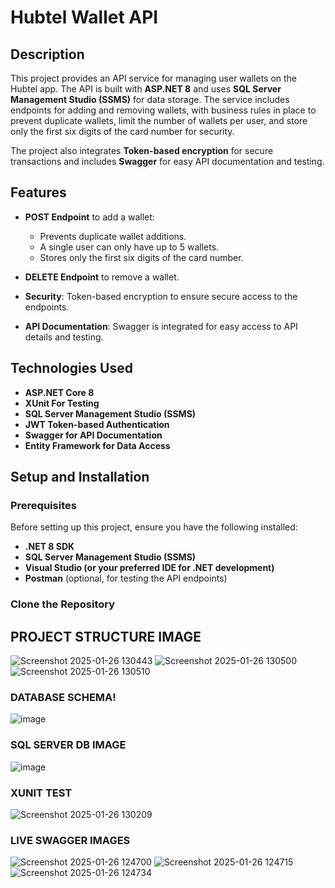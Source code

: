 # Hubtel Wallet API

## Description

This project provides an API service for managing user wallets on the Hubtel app. The API is built with **ASP.NET 8** and uses **SQL Server Management Studio (SSMS)** for data storage. The service includes endpoints for adding and removing wallets, with business rules in place to prevent duplicate wallets, limit the number of wallets per user, and store only the first six digits of the card number for security.

The project also integrates **Token-based encryption** for secure transactions and includes **Swagger** for easy API documentation and testing.

## Features

- **POST Endpoint** to add a wallet:
  - Prevents duplicate wallet additions.
  - A single user can only have up to 5 wallets.
  - Stores only the first six digits of the card number.
  
- **DELETE Endpoint** to remove a wallet.

- **Security**: Token-based encryption to ensure secure access to the endpoints.

- **API Documentation**: Swagger is integrated for easy access to API details and testing.

## Technologies Used

- **ASP.NET Core 8**
- **XUnit For Testing**
- **SQL Server Management Studio (SSMS)**
- **JWT Token-based Authentication**
- **Swagger for API Documentation**
- **Entity Framework for Data Access**

## Setup and Installation

### Prerequisites

Before setting up this project, ensure you have the following installed:

- **.NET 8 SDK**
- **SQL Server Management Studio (SSMS)**
- **Visual Studio (or your preferred IDE for .NET development)**
- **Postman** (optional, for testing the API endpoints)

### Clone the Repository


## PROJECT STRUCTURE IMAGE
![Screenshot 2025-01-26 130443](https://github.com/user-attachments/assets/7a488030-02fa-4798-8176-fe1a0f1cf681)
![Screenshot 2025-01-26 130500](https://github.com/user-attachments/assets/c01177a6-9033-4d5a-adaa-a708f3887bc2)
![Screenshot 2025-01-26 130510](https://github.com/user-attachments/assets/f5e97baa-e5ca-4227-9843-c9d9e93d7e9e)



### DATABASE SCHEMA!
![image](https://github.com/user-attachments/assets/249021a0-a61c-4cd1-8ad0-c25cb51e8439)

### SQL SERVER DB IMAGE
![image](https://github.com/user-attachments/assets/40d72b6a-fbce-4873-8b00-1fa8d8c939d6)

### XUNIT TEST
![Screenshot 2025-01-26 130209](https://github.com/user-attachments/assets/378d16d3-a4ca-49fe-8ccf-a7c6cff912bb)


### LIVE SWAGGER IMAGES
![Screenshot 2025-01-26 124700](https://github.com/user-attachments/assets/575838a5-ed6f-4e0d-abfa-2256f25347db)
![Screenshot 2025-01-26 124715](https://github.com/user-attachments/assets/efad3cb3-8178-43d7-8173-f6d970af4357)
![Screenshot 2025-01-26 124734](https://github.com/user-attachments/assets/5514303c-d821-44f1-9baa-6dd46b5e3490)





